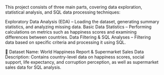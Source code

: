 This project consists of three main parts, covering data exploration, statistical analysis, and SQL data processing techniques:

Exploratory Data Analysis (EDA) – Loading the dataset, generating summary statistics, and analyzing missing data.
Basic Data Statistics – Performing calculations on metrics such as happiness scores and examining differences between countries.
Data Filtering & SQL Analyses – Filtering data based on specific criteria and processing it using SQL.

📂 Dataset
Name: World Happiness Report & Supermarket Sales Data
Description: Contains country-level data on happiness scores, social support, life expectancy, and corruption perception, as well as supermarket sales data for SQL analysis.






